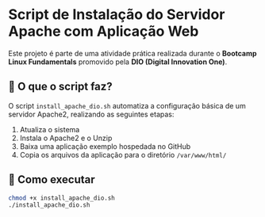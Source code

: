 # Script de Instalação do Servidor Apache com Aplicação Web

Este projeto é parte de uma atividade prática realizada durante o **Bootcamp Linux Fundamentals** promovido pela **DIO (Digital Innovation One)**.

## 🔧 O que o script faz?

O script `install_apache_dio.sh` automatiza a configuração básica de um servidor Apache2, realizando as seguintes etapas:

1. Atualiza o sistema
2. Instala o Apache2 e o Unzip
3. Baixa uma aplicação exemplo hospedada no GitHub
4. Copia os arquivos da aplicação para o diretório `/var/www/html/`

## 🚀 Como executar

```bash
chmod +x install_apache_dio.sh
./install_apache_dio.sh
